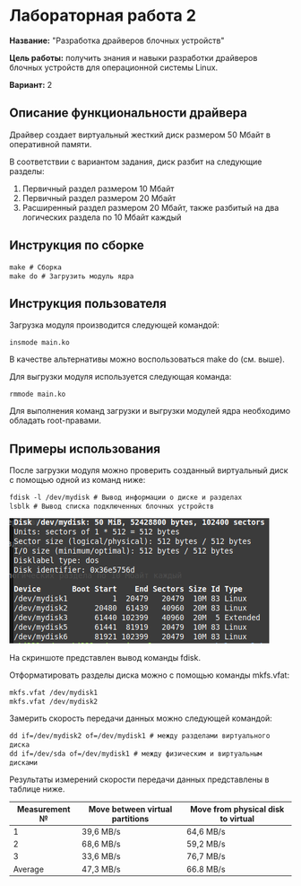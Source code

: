 # Лабораторная работа 2

**Название:** "Разработка драйверов блочных устройств"

**Цель работы:** получить знания и навыки разработки драйверов блочных устройств для операционной системы Linux. 

**Вариант:** 2

## Описание функциональности драйвера

Драйвер создает виртуальный жесткий диск размером 50 Мбайт в оперативной памяти.

В соответствии с вариантом задания, диск разбит на следующие разделы:
1. Первичный раздел размером 10 Мбайт
1. Первичный раздел размером 20 Мбайт
1. Расширенный раздел размером 20 Мбайт, также разбитый на два логических раздела по 10 Мбайт каждый

## Инструкция по сборке

```shell
make # Сборка
make do # Загрузить модуль ядра
```

## Инструкция пользователя

Загрузка модуля производится следующей командой:
```shell
insmode main.ko
```
В качестве альтернативы можно воспользоваться make do (см. выше).

Для выгрузки модуля используется следующая команда:
```shell
rmmode main.ko
```
Для выполнения команд загрузки и выгрузки модулей ядра необходимо обладать root-правами.

## Примеры использования

После загрузки модуля можно проверить созданный виртуальный диск с помощью одной из команд ниже:
```shell
fdisk -l /dev/mydisk # Вывод информации о диске и разделах
lsblk # Вывод списка подключенных блочных устройств
```
![](img/fdisk.png)

На скриншоте представлен вывод команды fdisk.

Отформатировать разделы диска можно с помощью команды mkfs.vfat:
```shell
mkfs.vfat /dev/mydisk1
mkfs.vfat /dev/mydisk2
```

Замерить скорость передачи данных можно следующей командой:
```shell
dd if=/dev/mydisk2 of=/dev/mydisk1 # между разделами виртуального диска
dd if=/dev/sda of=/dev/mydisk1 # между физическим и виртуальным дисками
```
Результаты измерений скорости передачи данных представлены в таблице ниже.

| Measurement №| Move between virtual partitions  | Move from physical disk to virtual |
|--------------|----------------------------------|------------------------------------|
| 1            | 39,6 MB/s                        | 64,6 MB/s                          |
| 2            | 68,6 MB/s                        | 59,2 MB/s                          |
| 3            | 33,6 MB/s                        | 76,7 MB/s                          |
| Average      | 47,3 MB/s                        | 66.8 MB/s                          |